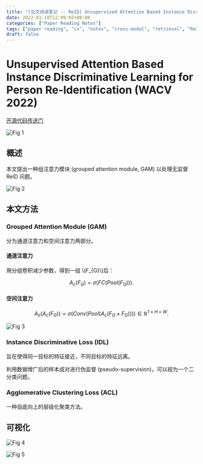 ```yaml
---
title: "[论文阅读笔记 -- ReID] Unsupervised Attention Based Instance Discri. Learning (WACV 2022)"
date: 2022-01-10T12:09:02+08:00
categories: ["Paper Reading Notes"]
tags: ["paper reading", "cv", "notes", "cross-modal", "retrieval", "ReID"]
draft: false
---
```


# Unsupervised Attention Based Instance Discriminative Learning for Person Re-Identification (WACV 2022)

[开源代码传送门](https://git.unl.edu/ece-unl-images-lab/group-attention-module-person-re-id)

![Fig 1](/images/2022/PRN163/1.png)

## 概述

本文提出一种组注意力模块 (grouped attention module, GAM) 以处理无监督 ReID 问题。  

![Fig 2](/images/2022/PRN163/2.png)

## 本文方法

### Grouped Attention Module (GAM)

分为通道注意力和空间注意力两部分。  

#### 通道注意力

用分组卷积减少参数，得到一组 \\(F_{G}\\)后：  

$$A_{c}(F_{G}) = \sigma(FC(Pool(F_{G}))).$$

#### 空间注意力

$$A_{s}(A_{c}(F_{G})) = \sigma(Conv(Pool(A_{c}(F_{G} \times F_{G})))) \in \mathbb{R}^{1 \times H \times W}.$$

![Fig 3](/images/2022/PRN163/3.png)

### Instance Discriminative Loss (IDL)

旨在使得同一目标的特征接近，不同目标的特征远离。  

利用数据增广后的样本成对进行伪监督 (pseudo-supervision)，可以视为一个二分类问题。  

### Agglomerative Clustering Loss (ACL)

一种自底向上的层级化聚类方法。

## 可视化

![Fig 4](/images/2022/PRN163/4.png)

![Fig 5](/images/2022/PRN163/5.png)
